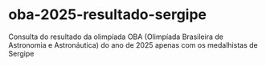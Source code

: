 # oba-2025-resultado-sergipe
Consulta do resultado da olimpíada OBA (Olimpíada Brasileira de Astronomia e Astronáutica) do ano de 2025 apenas com os medalhistas de Sergipe
